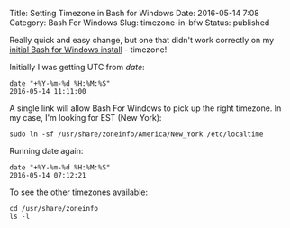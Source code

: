Title: Setting Timezone in Bash for Windows
Date: 2016-05-14 7:08
Category: Bash For Windows
Slug: timezone-in-bfw
Status: published

Really quick and easy change, but one that didn't work correctly on my [initial Bash for Windows install]({filename}2016_05_06_pelican-python-bash.md) - timezone!

Initially I was getting UTC from _date_:

```
date "+%Y-%m-%d %H:%M:%S"
2016-05-14 11:11:00
```

A single link will allow Bash For Windows to pick up the right timezone.  In my case, I'm looking for EST (New York):

```
sudo ln -sf /usr/share/zoneinfo/America/New_York /etc/localtime
```

Running date again:

```
date "+%Y-%m-%d %H:%M:%S"
2016-05-14 07:12:21
```

To see the other timezones available:

```
cd /usr/share/zoneinfo
ls -l
```